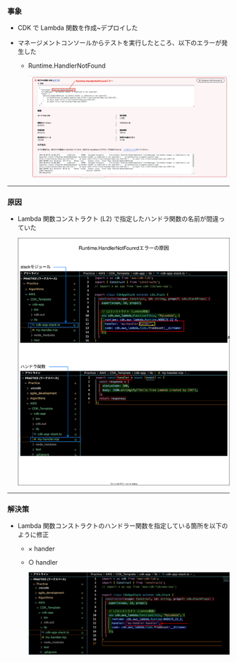 ### 事象

- CDK で Lambda 関数を作成~デプロイした

- マネージメントコンソールからテストを実行したところ、以下のエラーが発生した

    - Runtime.HandlerNotFound

        <img src="../img/issue-cdk-lambda-handler_1.png" />

---

### 原因

- Lambda 関数コンストラクト (L2) で指定したハンドラ関数の名前が間違っていた

    <img src="../img/issue-cdk-lambda-handler_2.svg" />

---

### 解決策

- Lambda 関数コンストラクトのハンドラー関数を指定している箇所を以下のように修正

    - × hander
    - ○ handler

        <img src="../img/issue-cdk-lambda-handler_3.svg" />